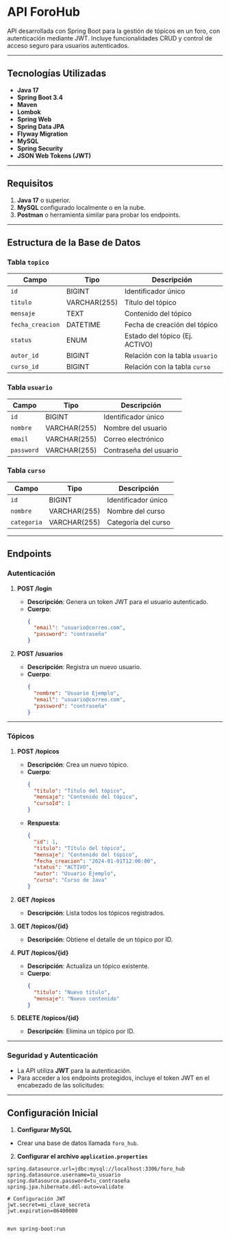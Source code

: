 # API ForoHub

API desarrollada con Spring Boot para la gestión de tópicos en un foro, con autenticación mediante JWT. Incluye funcionalidades CRUD y control de acceso seguro para usuarios autenticados.

---

## **Tecnologías Utilizadas**

- **Java 17**
- **Spring Boot 3.4**
- **Maven**
- **Lombok**
- **Spring Web**
- **Spring Data JPA**
- **Flyway Migration**
- **MySQL**
- **Spring Security**
- **JSON Web Tokens (JWT)**

---

## **Requisitos**

1. **Java 17** o superior.
2. **MySQL** configurado localmente o en la nube.
3. **Postman** o herramienta similar para probar los endpoints.

---

## **Estructura de la Base de Datos**

### Tabla `topico`
| Campo           | Tipo        | Descripción                     |
|------------------|-------------|---------------------------------|
| `id`            | BIGINT      | Identificador único             |
| `titulo`        | VARCHAR(255)| Título del tópico               |
| `mensaje`       | TEXT        | Contenido del tópico            |
| `fecha_creacion`| DATETIME    | Fecha de creación del tópico    |
| `status`        | ENUM        | Estado del tópico (Ej. ACTIVO)  |
| `autor_id`      | BIGINT      | Relación con la tabla `usuario` |
| `curso_id`      | BIGINT      | Relación con la tabla `curso`   |

### Tabla `usuario`
| Campo           | Tipo        | Descripción                     |
|------------------|-------------|---------------------------------|
| `id`            | BIGINT      | Identificador único             |
| `nombre`        | VARCHAR(255)| Nombre del usuario              |
| `email`         | VARCHAR(255)| Correo electrónico              |
| `password`      | VARCHAR(255)| Contraseña del usuario          |

### Tabla `curso`
| Campo           | Tipo        | Descripción                     |
|------------------|-------------|---------------------------------|
| `id`            | BIGINT      | Identificador único             |
| `nombre`        | VARCHAR(255)| Nombre del curso                |
| `categoria`     | VARCHAR(255)| Categoría del curso             |

---

## **Endpoints**

### **Autenticación**
1. **POST /login**  
   - **Descripción**: Genera un token JWT para el usuario autenticado.
   - **Cuerpo**:
     ```json
     {
       "email": "usuario@correo.com",
       "password": "contraseña"
     }
     ```

2. **POST /usuarios**
   - **Descripción**: Registra un nuevo usuario.
   - **Cuerpo**:
     ```json
     {
       "nombre": "Usuario Ejemplo",
       "email": "usuario@correo.com",
       "password": "contraseña"
     }
     ```

---

### **Tópicos**
1. **POST /topicos**
   - **Descripción**: Crea un nuevo tópico.
   - **Cuerpo**:
     ```json
     {
       "titulo": "Título del tópico",
       "mensaje": "Contenido del tópico",
       "cursoId": 1
     }
     ```
   - **Respuesta**:
     ```json
     {
       "id": 1,
       "titulo": "Título del tópico",
       "mensaje": "Contenido del tópico",
       "fecha_creacion": "2024-01-01T12:00:00",
       "status": "ACTIVO",
       "autor": "Usuario Ejemplo",
       "curso": "Curso de Java"
     }
     ```

2. **GET /topicos**
   - **Descripción**: Lista todos los tópicos registrados.

3. **GET /topicos/{id}**
   - **Descripción**: Obtiene el detalle de un tópico por ID.

4. **PUT /topicos/{id}**
   - **Descripción**: Actualiza un tópico existente.
   - **Cuerpo**:
     ```json
     {
       "titulo": "Nuevo título",
       "mensaje": "Nuevo contenido"
     }
     ```

5. **DELETE /topicos/{id}**
   - **Descripción**: Elimina un tópico por ID.

---

### **Seguridad y Autenticación**

- La API utiliza **JWT** para la autenticación.
- Para acceder a los endpoints protegidos, incluye el token JWT en el encabezado de las solicitudes:



---

## **Configuración Inicial**

1. **Configurar MySQL**
 - Crear una base de datos llamada `foro_hub`.

2. **Configurar el archivo `application.properties`**
 ```properties
 spring.datasource.url=jdbc:mysql://localhost:3306/foro_hub
 spring.datasource.username=tu_usuario
 spring.datasource.password=tu_contraseña
 spring.jpa.hibernate.ddl-auto=validate

 # Configuración JWT
 jwt.secret=mi_clave_secreta
 jwt.expiration=86400000


mvn spring-boot:run
